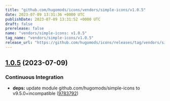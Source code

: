 ```yaml
---
title: "github.com/hugomods/icons/vendors/simple-icons/v1.0.5"
date: 2023-07-09 13:31:36 +0000 UTC
publishDate: 2023-07-09 13:31:52 +0000 UTC
draft: false
prerelease: false
name: "vendors/simple-icons: v1.0.5"
tag_name: "vendors/simple-icons/v1.0.5"
release_url: "https://github.com/hugomods/icons/releases/tag/vendors/simple-icons/v1.0.5"
---
```


## [1.0.5](https://github.com/hugomods/icons/compare/vendors/simple-icons/v1.0.4...vendors/simple-icons/v1.0.5) (2023-07-09)


### Continuous Integration

* **deps:** update module github.com/hugomods/simple-icons to v9.5.0+incompatible ([9783792](https://github.com/hugomods/icons/commit/978379241dcea02ca05a992799594206f041465d))
